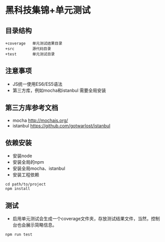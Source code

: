 # 黑科技集锦+单元测试

## 目录结构
```
+coverage   单元测试结果目录
+src        源代码目录
+test       单元测试目录

```

## 注意事项
* JS统一使用ES6/ES5语法
* 第三方库，例如mocha和istanbul 需要全局安装

## 第三方库参考文档
* mocha http://mochajs.org/
* istanbul https://github.com/gotwarlost/istanbul

## 依赖安装
* 安装node
* 安装全局的npm
* 安装全局mocha、istanbul
* 安装工程依赖
```
cd path/to/project
npm install
```

## 测试
* 启用单元测试会生成一个coverage文件夹，存放测试结果文件，当然，控制台也会展示简略信息。
```
npm run test
```

```
